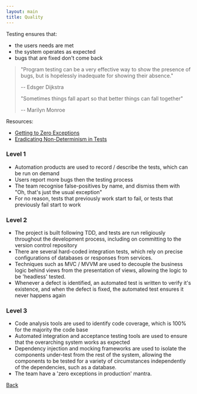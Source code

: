 ```yaml
---
layout: main
title: Quality
---
```


Testing ensures that:
 -  the users needs are met
 - the system operates as expected
 - bugs that are fixed don't come back

>"Program testing can be a very effective way to show the presence of bugs,
>but is hopelessly inadequate for showing their absence."
>
> -- Edsger Dijkstra
>
>
>"Sometimes things fall apart so that better things can fall together"
>
> -- Marilyn Monroe


Resources:
 - [Getting to Zero Exceptions](http://yellerapp.com/posts/2015-06-01-getting-to-exception-zero.html)
 - [Eradicating Non-Determinism in Tests](http://martinfowler.com/articles/nonDeterminism.html)

### Level 1
  - Automation products are used to record / describe the tests, which can be run on demand
  - Users report more bugs then the testing process
  - The team recognise false-positives by name, and dismiss them with "Oh, that's just the usual exception"
  - For no reason, tests that previously work start to fail, or tests that previously fail start to work 


### Level 2
 - The project is built following TDD, and tests are run religiously throughout the development process, including on committing to the version control repository
 - There are several hard-coded integration tests, which rely on precise configurations of databases or responses from services.
 - Techniques such as MVC /  MVVM are used to decouple the business logic behind views from the presentation of views, allowing the logic to be 'headless' tested.
 - Whenever a defect is identified, an automated test is written to verify it's existence, and when the defect is fixed, the automated test ensures it never happens again
 

### Level 3

 - Code analysis tools are used to identify code coverage, which is 100% for the majority the code base
 - Automated integration and acceptance testing tools are used to ensure that the overarching system works as expected
 -  Dependency injection and mocking frameworks are used to isolate the components under-test from the rest of the system, allowing the components to be tested for a variety of circumstances independently of the dependencies, such as a database.
 - The team have a 'zero exceptions in production' mantra.

[Back]({{site.baseurl}}/)
